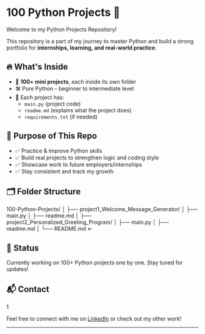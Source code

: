 # 100 Python Projects 🚀

Welcome to my Python Projects Repository!

This repository is a part of my journey to master Python and build a strong portfolio for **internships, learning, and real-world practice**.

## 🔥 What's Inside

- 🧠 **100+ mini projects**, each inside its own folder
- 🛠️ Pure Python – beginner to intermediate level
- 📁 Each project has:
  - `main.py` (project code)
  - `readme.md` (explains what the project does)
  - `requirements.txt` (if needed)

## 🎯 Purpose of This Repo

- ✅ Practice & improve Python skills
- ✅ Build real projects to strengthen logic and coding style
- ✅ Showcase work to future employers/internships
- ✅ Stay consistent and track my growth

## 🗂️ Folder Structure

100-Python-Projects/
│
├── project1_Welcome_Message_Generator/
│ ├── main.py
│ ├── readme.md
│
├── project2_Personalized_Greeting_Program/
│ ├── main.py
│ ├── readme.md
│
└── README.md ←


## 📍 Status

Currently working on 100+ Python projects one by one. Stay tuned for updates!

## 📬 Contact
1

Feel free to connect with me on [LinkedIn](https://www.linkedin.com/in/rohithktiwari/) or check out my other work!

---

